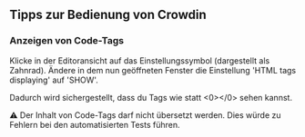 ## Tipps zur Bedienung von Crowdin

### Anzeigen von Code-Tags

Klicke in der Editoransicht auf das Einstellungssymbol (dargestellt als Zahnrad). Ändere in dem nun geöffneten Fenster die Einstellung 'HTML tags displaying' auf 'SHOW'. 




Dadurch wird sichergestellt, dass du Tags wie <code></code> statt <0></0> sehen kannst.

⚠️
Der Inhalt von Code-Tags darf nicht übersetzt werden. Dies würde zu Fehlern bei den automatisierten Tests führen.
